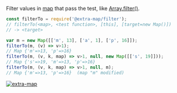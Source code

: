Filter values in [map] that pass the test, like [Array.filter()].

```javascript
const filterTo = require('@extra-map/filter');
// filterTo(<map>, <test function>, [this], [target=new Map()])
// -> <target>

var m = new Map([['m', 13], ['a', 1], ['p', 16]]);
filterTo(m, (v) => v>1);
// Map {'m'=>13, 'p'=>16}
filterTo(m, (v, k, map) => v>1, null, new Map([['s', 19]]));
// Map {'s'=>19, 'm'=>13, 'p'=>16}
filterTo(m, (v, k, map) => v>1, null, m);
// Map {'m'=>13, 'p'=>16}  (map "m" modified)
```


[![extra-map](https://i.imgur.com/MCb8pjO.jpg)](https://www.npmjs.com/package/extra-map)

[map]: https://developer.mozilla.org/en-US/docs/Web/JavaScript/Reference/Global_Objects/Map
[Array.filter()]: https://developer.mozilla.org/en-US/docs/Web/JavaScript/Reference/Global_Objects/Array/filter
